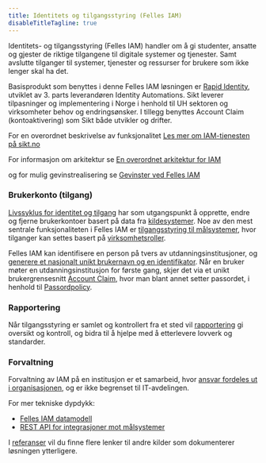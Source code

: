 ```yaml
---
title: Identitets og tilgangsstyring (Felles IAM)
disableTitleTagline: true
---
```


Identitets- og tilgangsstyring (Felles IAM) handler om å gi studenter, ansatte og gjester de riktige tilgangene til digitale systemer og tjenester. Samt avslutte tilganger til systemer, tjenester og ressurser for brukere som ikke lenger skal ha det.

Basisprodukt som benyttes i denne Felles IAM løsningen er [Rapid Identity](./produkt), utviklet av 3. parts leverandøren Identity Automations. Sikt leverer tilpasninger og implementering i Norge i henhold til UH sektoren og virksomheter behov og endringsønsker. I tillegg benyttes Account Claim (kontoaktivering) som Sikt både utvikler og drifter.

For en overordnet beskrivelse av funksjonalitet [Les mer om IAM-tjenesten på sikt.no](https://sikt.no/tjenester/felles-iam)

For informasjon om arkitektur se
[En overordnet arkitektur for IAM](./arkitektur) 

og for mulig gevinstrealisering se [Gevinster ved Felles IAM](./gevinster) 

### Brukerkonto (tilgang)

[Livssyklus for identitet og tilgang](./livssyklus) har som utgangspunkt å opprette, endre og fjerne brukerkontoer basert på data fra [kildesystemer](./kildedata). 
Noe av den mest sentrale funksjonaliteten i Felles IAM er [tilgangsstyring til målsystemer](./tilgangsstyring), hvor tilganger kan settes basert på [virksomhetsroller](./virksomhetsroller).

Felles IAM kan identifisere en person på tvers av utdanningsinstitusjoner, og [generere et nasjonalt unikt brukernavn og en identifikator](./brukernavn).
Når en bruker møter en utdanningsinstitusjon for første gang, skjer det via et unikt brukergrensesnitt [Account Claim](./kontoaktivering), hvor man blant annet setter passordet, i henhold til [Passordpolicy](./passordpolicy). 

### Rapportering 
Når tilgangsstyring er samlet og kontrollert fra et sted vil [rapportering](./rapportering) gi oversikt og kontroll, og bidra til å hjelpe med å etterlevere lovverk og standarder.

### Forvaltning 
Forvaltning av IAM på en institusjon er et samarbeid, hvor [ansvar fordeles ut i organisasjonen](./ansvar), og er ikke begrenset til IT-avdelingen.

For mer tekniske dypdykk:
* [Felles IAM datamodell](./datamodell)
* [REST API for integrasjoner mot målsystemer](./datamodell)

I [referanser](./referanser) vil du finne flere lenker til andre kilder som dokumenterer løsningen ytterligere.
